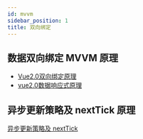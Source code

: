 ```yaml
---
id: mvvm
sidebar_position: 1
title: 双向绑定
---
```


## 数据双向绑定 MVVM 原理
- [Vue2.0双向绑定原理](https://www.jianshu.com/p/78b31df97b70)
- [vue2.0数据响应式原理](https://juejin.cn/post/6844903597986037768)

## 异步更新策略及 nextTick 原理
[异步更新策略及 nextTick](https://juejin.cn/post/6844904169967452174#heading-3)

